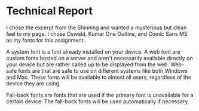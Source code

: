 <h1>Technical Report</h1>
<p>I chose the excerpt from the Shinning and wanted a mysterious but clean feel to my page. I chose Oswald, Kumar One Outline, and Comic Sans MS as my fonts for this assignment.</p>
<p>A system font is a font already installed on your device. A web font are custom fonts hosted on a server and aren't necessarily available directly on your device but are rather called up to be displayed from the web. Web-safe fonts are that are safe to use on different systems like both Windows and Mac. These fonts will be available to almost all users, regardless of the device they are using.</p>
<p>Fall-back fonts are fonts that are used if the primary font is unavailable for a certain device. The fall-back fonts will be used automatically if necessary.</p>
<p>

